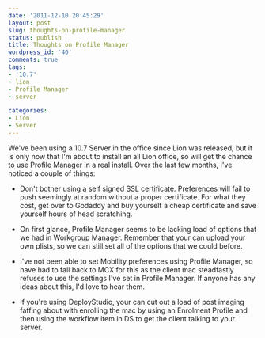 ```yaml
---
date: '2011-12-10 20:45:29'
layout: post
slug: thoughts-on-profile-manager
status: publish
title: Thoughts on Profile Manager
wordpress_id: '40'
comments: true
tags:
- '10.7'
- lion
- Profile Manager
- server

categories:
- Lion
- Server
---
```


We've been using a 10.7 Server in the office since Lion was released, but it is only now that I'm about to install an all Lion office, so will get the chance to use Profile Manager in a real install. Over the last few months, I've noticed a couple of things:

  * Don't bother using a self signed SSL certificate. Preferences will fail to push seemingly at random without a proper certificate. For what they cost, get over to Godaddy and buy yourself a cheap certificate and save yourself hours of head scratching.

  * On first glance, Profile Manager seems to be lacking load of options that we had in Workgroup Manager. Remember that your can upload your own plists, so we can still set all of the options that we could before. 

  * I've not been able to set Mobility preferences using Profile Manager, so have had to fall back to MCX for this as the client mac steadfastly refuses to use the settings I've set in Profile Manager. If anyone has any ideas about this, I'd love to hear them.

  * If you're using DeployStudio, your can cut out a load of post imaging faffing about with enrolling the mac by using an Enrolment Profile and then using the workflow item in DS to get the client talking to your server.


